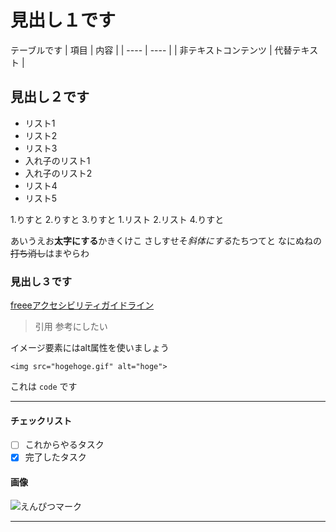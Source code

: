 # 見出し１です

テーブルです
|  項目  |  内容  |
| ---- | ---- |
|  非テキストコンテンツ  |  代替テキスト  |

## 見出し２です

- リスト1
- リスト2
- リスト3
 - 入れ子のリスト1
 - 入れ子のリスト2
- リスト4
- リスト5

1.りすと
2.りすと
3.りすと
 1.リスト
 2.リスト
4.りすと

あいうえお**太字にする**かきくけこ
さしすせそ*斜体にする*たちつてと
なにぬねの~~打ち消し~~はまやらわ


### 見出し３です

[freeeアクセシビリティガイドライン](https://a11y-guidelines.freee.co.jp/)

> 引用
> 参考にしたい


イメージ要素にはalt属性を使いましょう

```
<img src="hogehoge.gif" alt="hoge">
```

これは `code` です

---

#### チェックリスト
- [ ] これからやるタスク
- [x] 完了したタスク

#### 画像
![えんぴつマーク](https://peanuts.press/img/pencil.gif)


---

